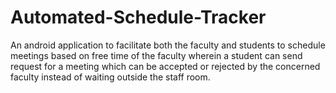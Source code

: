 # Automated-Schedule-Tracker
An android application to facilitate both the faculty and students to schedule meetings based on free time of the faculty wherein a student can send request for a meeting which can be accepted or rejected by the concerned faculty instead of waiting outside the staff room.
